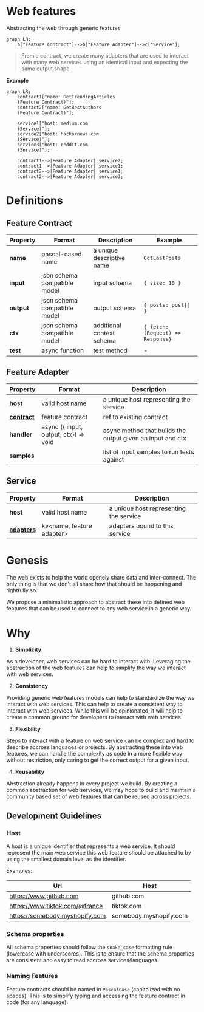 # Web features

Abstracting the web through generic features

```mermaid
graph LR;
    a["Feature Contract"]-->b["Feature Adapter"]-->c["Service"];
```

>From a contract, we create many adapters that are used to interact with many web services using an identical input and expecting the same output shape.

**Example**

```mermaid
graph LR;
    contract1["name: GetTrendingArticles
    (Feature Contract)"];
    contract2["name: GetBestAuthors
    (Feature Contract)"];

    service1["host: medium.com
    (Service)"];
    service2["host: hackernews.com
    (Service)"];
    service3["host: reddit.com
    (Service)"];

    contract1-->|Feature Adapter| service2;
    contract1-->|Feature Adapter| service1;
    contract2-->|Feature Adapter| service1;
    contract2-->|Feature Adapter| service3;
```

# Definitions

## Feature Contract

| Property   | Format                       | Description               | Example                          |
| ---------- | ---------------------------- | ------------------------- | -------------------------------- |
| **name**   | pascal-cased name            | a unique descriptive name | `GetLastPosts`                   |
| **input**  | json schema compatible model | input schema              | `{ size: 10 }`                   |
| **output** | json schema compatible model | output schema             | `{ posts: post[] }`              |
| **ctx**    | json schema compatible model | additional context schema | `{ fetch:(Request) => Response}` |
| **test**   | async function               | test method               | -                                |

## Feature Adapter

| Property                  | Format                                | Description                                                |
| ------------------------- | ------------------------------------- | ---------------------------------------------------------- |
| [**host**](#host)         | valid host name                       | a unique host representing the service                     |
| [**contract**](#contract) | feature contract                      | ref to existing contract                                   |
| **handler**               | async ({ input, output, ctx}) => void | async method that builds the output given an input and ctx |
| **samples**               |                                       | list of input samples to run tests against                 |

## Service

| Property                         | Format                    | Description                            |
| -------------------------------- | ------------------------- | -------------------------------------- |
| **host**                         | valid host name           | a unique host representing the service |
| [**adapters**](#feature-adapter) | kv<name, feature adapter> | adapters bound to this service         |

# Genesis

The web exists to help the world openely share data and inter-connect. The only thing is that we don't all share how that should be happening and rightfully so.

We propose a minimalistic approach to abstract these into defined web features that can be used to connect to any web service in a generic way.

# Why

1. **Simplicity**

As a developer, web services can be hard to interact with. Leveraging the abstraction of the web features can help to simplify the way we interact with web services.

2. **Consistency**

Providing generic web features models can help to standardize the way we interact with web services. This can help to create a consistent way to interact with web services. While this will be opinionated, it will help to create a common ground for developers to interact with web services.

3. **Flexibility**

Steps to interact with a feature on web service can be complex and hard to describe accross languages or projects. By abstracting these into web features, we can handle the complexity as code in a more flexible way without restriction, only caring to get the correct output for a given input.

4. **Reusability**

Abstraction already happens in every project we build. By creating a common abstraction for web services, we may hope to build and maintain a community based set of web features that can be reused across projects.

## Development Guidelines

### Host

A host is a unique identifier that represents a web service. It should represent the main web service this web feature should be attached to by using the smallest domain level as the identifier.

Examples:

| Url                            | Host                   |
| ------------------------------ | ---------------------- |
| https://www.github.com         | github.com             |
| https://www.tiktok.com/@france | tiktok.com             |
| https://somebody.myshopify.com | somebody.myshopify.com |

### Schema properties

All schema properties should follow the `snake_case` formatting rule (lowercase with underscores).
This is to ensure that the schema properties are consistent and easy to read accross services/languages.

### Naming Features

Feature contracts should be named in `PascalCase` (capitalized with no spaces).
This is to simplify typing and accessing the feature contract in code (for any language).
